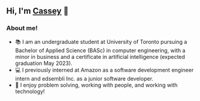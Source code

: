## Hi, I'm [Cassey](https://www.linkedin.com/in/casseyshao) 👋
  
### About me!
- 📚 I am an undergraduate student at University of Toronto pursuing a Bachelor of Applied Science (BASc) in computer engineering, with a minor in business and a certificate in artificial intelligence (expected graduation May 2023).
- 💻 I previously interned at Amazon as a software development engineer intern and edsembli Inc. as a junior software developer.
- 🤩 I enjoy problem solving, working with people, and working with technology!

<!--
**casseyshao/casseyshao** is a ✨ _special_ ✨ repository because its `README.md` (this file) appears on your GitHub profile.

Here are some ideas to get you started:

- 🔭 I’m currently working on ...
- 🌱 I’m currently learning ...
- 👯 I’m looking to collaborate on ...
- 🤔 I’m looking for help with ...
- 💬 Ask me about ...
- 📫 How to reach me: ...
- 😄 Pronouns: ...
- ⚡ Fun fact: ...
-->
